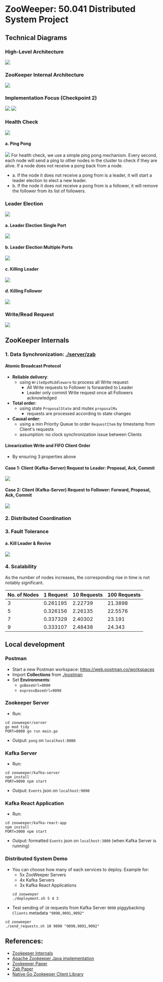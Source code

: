  # ZooWeeper: 50.041 Distributed System Project

## Technical Diagrams
### High-Level Architecture
![](assets/system_architecture.png)

### ZooKeeper Internal Architecture
![](assets/zookeeper_internal_architecture.jpg)

### Implementation Focus (Checkpoint 2)
![](assets/request_processor_flow.png)
![](assets/usual_scenario.gif)

### Health Check
![](assets/health_check.jpg)
#### a. Ping Pong
![](assets/ping_pong_left.gif)
For health check, we use a simple ping pong mechanism. Every second, each node will send a ping to other nodes in the cluster to check if they are alive.
If a node does not receive a pong back from a node.
- a. If the node it does not receive a pong from is a leader, it will start a leader election to elect a new leader.
- b. If the node it does not receive a pong from is a follower, it will remove the follower from its list of followers.


### Leader Election
![](assets/leader_election.jpg)
#### a. Leader Election Single Port
![](assets/solo_leader_election.gif)
#### b. Leader Election Multiple Ports
![](assets/leader_election_multiple_ports.gif)
#### c. Killing Leader
![](assets/killing_leader.gif)
#### d. Killing Follower
![](assets/killing_follower.gif)

### Write/Read Request
![](assets/kafka_write_read.jpg)


## ZooKeeper Internals
### 1. Data Synchronization: [./server/zab](./server/zab/zab.go)
#### Atomic Broadcast Protocol
- **Reliable delivery**:
  - using `WriteOpsMiddleware` to process all Write request:
    - All Write requests to Follower is forwarded to Leader
    - Leader only commit Write request once all Followers acknowledged
- **Total order**:
  - using state `ProposalState` and mutex `proposalMu`
    - requests are processed according to state changes
- **Causal order**:
  - using a min Priority Queue to order `RequestItem` by timestamp from Client's requests
  - assumption: no clock synchronization issue between Clients
#### Linearization Write and FIFO Client Order
- By ensuring 3 properties above
#### Case 1: Client (Kafka-Server) Request to Leader: Proposal, Ack, Commit
![](assets/leader_propose.gif)
#### Case 2: Client (Kafka-Server) Request to Follower: Forward, Proposal, Ack, Commit
![](assets/follower_propose.gif)
### 2. Distributed Coordination
### 3. Fault Tolerance
#### a. Kill Leader & Revive
![](assets/fault_recover_leader_sync.gif)

### 4. Scalability
As the number of nodes increases, the corresponding rise in time is not notably significant.

| No. of Nodes | 1 Request | 10 Requests | 100 Requests |
|--------------|-----------|-------------|--------------|
| 3            | 0.261195  | 2.22739     | 21.3898      |
| 5            | 0.326156  | 2.26135     | 22.5576      |
| 7            | 0.337329  | 2.40302     | 23.191       |
| 9            | 0.333107  | 2.48438     | 24.343       |


## Local development
### Postman
- Start a new Postman workspace: https://web.postman.co/workspaces
- Import **Collections** from [./postman](./postman)
- Set **Environments**:
  - `goBaseUrl=8080`
  - `expressBaseUrl=9090`
### Zookeeper Server
- Run: 
```shell
cd zooweeper/server
go mod tidy 
PORT=8080 go run main.go
```
- Output: `pong` on `localhost:8080`
### Kafka Server
- Run:
```shell
cd zooweeper/kafka-server
npm install
PORT=9090 npm start
```
- Output: `Events` json on `localhost:9090`
### Kafka React Application
- Run: 
```shell
cd zooweeper/kafka-react-app
npm install
PORT=3000 npm start
```
- Output: formatted `Events` json on `localhost:3000`  (when Kafka Server is running)

### Distributed System Demo
- You can choose how many of each services to deploy. Example for:
  - 5x ZooWeeper Servers
  - 4x Kafka Servers
  - 3x Kafka React Applications
  ```shell
  cd zooweeper
  ./deployment.sh 5 4 3
  ```
- Test sending of `10` requests from Kafka Server `9090` piggybacking `Clients` metadata `"9090,9091,9092"`
```shell
cd zooweeper
./send_requests.sh 10 9090 "9090,9091,9092"
```


## References:
- [Zookeeper Internals](https://zookeeper.apache.org/doc/r3.9.0/zookeeperInternals.html)
- [Apache Zookeeper Java implementation](https://github.com/apache/zookeeper)
- [Zookeeper Paper](https://pdos.csail.mit.edu/6.824/papers/zookeeper.pdf)
- [Zab Paper](https://ieeexplore.ieee.org/stamp/stamp.jsp?arnumber=5958223)
- [Native Go Zookeeper Client Library](https://github.com/go-zookeeper/zk)

